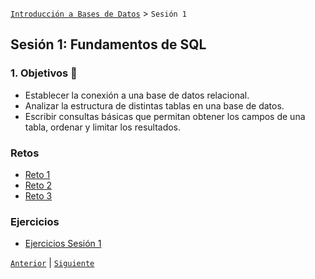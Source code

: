 [`Introducción a Bases de Datos`](../README.md) > `Sesión 1`

## Sesión 1: Fundamentos de SQL

### 1. Objetivos :dart: 

- Establecer la conexión a una base de datos relacional.
- Analizar la estructura de distintas tablas en una base de datos.
- Escribir consultas básicas que permitan obtener los campos de una tabla, ordenar y limitar los resultados.


### Retos
- [Reto 1](Reto-01.sql)
- [Reto 2](Reto-02.sql)
- [Reto 3](Reto-03.sql)


### Ejercicios
- [Ejercicios Sesión 1](Ejercicios.sql)

[`Anterior`](../Readme.md) | [`Siguiente`](../Sesion-02/Readme.md)